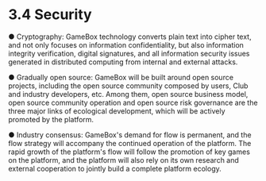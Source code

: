 # 3.4 Security

● Cryptography: GameBox technology converts plain text into cipher text, and not only focuses on information confidentiality, but also information integrity verification, digital signatures, and all information security issues generated in distributed computing from internal and external attacks.

 

● Gradually open source: GameBox will be built around open source projects, including the open source community composed by users, Club and industry developers, etc. Among them, open source business model, open source community operation and open source risk governance are the three major links of ecological development, which will be actively promoted by the platform.

 

● Industry consensus: GameBox's demand for flow is permanent, and the flow strategy will accompany the continued operation of the platform. The rapid growth of the platform's flow will follow the promotion of key games on the platform, and the platform will also rely on its own research and external cooperation to jointly build a complete platform ecology.